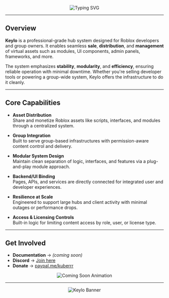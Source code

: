 <!-- Animated Headline -->
<p align="center">
  <img src="https://readme-typing-svg.demolab.com?font=JetBrains+Mono&size=22&pause=1000&color=5500FF&center=true&vCenter=true&width=800&lines=Keylo+Hub+System+for+Roblox;Built+for+Asset+Creators+and+Group+Developers;Sell+and+Distribute+Virtual+Content+with+Stability" alt="Typing SVG" />
</p>

---

## Overview

**Keylo** is a professional-grade hub system designed for Roblox developers and group owners. It enables seamless **sale**, **distribution**, and **management** of virtual assets such as modules, UI components, admin panels, frameworks, and more.

The system emphasizes **stability**, **modularity**, and **efficiency**, ensuring reliable operation with minimal downtime. Whether you're selling developer tools or powering a group-wide system, Keylo offers the infrastructure to do it cleanly.

---

## Core Capabilities

- **Asset Distribution**  
  Share and monetize Roblox assets like scripts, interfaces, and modules through a centralized system.

- **Group Integration**  
  Built to serve group-based infrastructures with permission-aware content control and delivery.

- **Modular System Design**  
  Maintain clean separation of logic, interfaces, and features via a plug-and-play module approach.

- **Backend/UI Binding**  
  Pages, APIs, and services are directly connected for integrated user and developer experiences.

- **Resilience at Scale**  
  Engineered to support large hubs and client activity with minimal outages or performance drops.

- **Access & Licensing Controls**  
  Built-in logic for limiting content access by role, user, or license type.

---

## Get Involved

- **Documentation** → *(coming soon)*  
- **Discord** → [Join here](https://discord.gg/gjy3WCGEzJ)  
- **Donate** → [paypal.me/kuberrr](https://paypal.me/kuberrr)

<p align="center">
  <img src="https://readme-typing-svg.demolab.com?font=Fira+Code&size=24&pause=1500&color=5500FF&center=true&width=400&lines=Coming+Soon...;New+Features+Loading;Thanks+For+Your+Patience" alt="Coming Soon Animation" />
</p>

---

<!-- Banner image at the bottom -->
<p align="center">
  <img src="https://media.discordapp.net/attachments/1398004594042339368/1398709978830995637/Frame_316.png?ex=688659ad&is=6885082d&hm=e0f00febc787fdfd2cd61fbc5a35d4a5889a5f89f0906d85208710e24f80f4a9&=&format=webp&quality=lossless&width=1032&height=234" alt="Keylo Banner">
</p>
